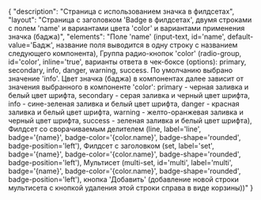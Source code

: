 {
"description": "Страница с использованием значка в филдсетах",
"layout": "Страница с заголовком 'Badge в филдсетах', двумя строками с полем 'name' и вариантами цвета 'color' и вариантами применения значка (баджа)",
"elements": "Поле 'name' (input-text, id='name', default-value='Бадж', название поля выводится в одну строку с названием следующего компонента), 
Группа радио-кнопок 'color' (radio-group, id='color', inline='true', варианты ответа в чек-боксе (options): primary, secondary, info, danger, warning, success. По умолчанию выбрано значение 'info'. Цвет значка (баджа) в компонентах далее зависит от значения выбранного в компоненте 'color': primary - черная заливка и белый цвет шрифта, secondary - серая заливка и черный цвет шрифта, info - сине-зеленая заливка и белый цвет шрифта, danger - красная заливка и белый цвет шрифта, warning - желто-оранжевая заливка и черный цвет шрифта, success - зеленая заливка и белый цвет шрифта),
Филдсет со сворачиваемым делителем (line, label='line', badge='{name}', badge-color='{color.name}', badge-shape='rounded', badge-position='left'), 
Филдсет с заголовком (set, label='set', badge='{name}', badge-color='{color.name}', badge-shape='rounded', badge-position='left'),
Мультисет (multi-set, id='multi', label='multi', badge='{name}', badge-color='{color.name}', badge-shape='rounded', badge-position='left'), кнопка 'Добавить' (добавление новой строки мультисета с кнопкой удаления этой строки справа в виде корзины))"
}